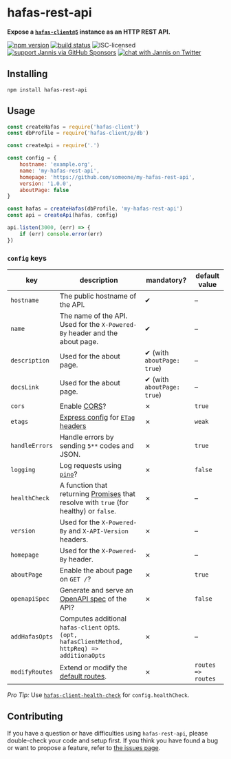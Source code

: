 # hafas-rest-api

**Expose a [`hafas-client@5`](https://github.com/public-transport/hafas-client/tree/5) instance as an HTTP REST API.**

[![npm version](https://img.shields.io/npm/v/hafas-rest-api.svg)](https://www.npmjs.com/package/hafas-rest-api)
[![build status](https://api.travis-ci.org/public-transport/hafas-rest-api.svg?branch=master)](https://travis-ci.org/public-transport/hafas-rest-api)
![ISC-licensed](https://img.shields.io/github/license/public-transport/hafas-rest-api.svg)
[![support Jannis via GitHub Sponsors](https://img.shields.io/badge/support%20Jannis-donate-fa7664.svg)](https://github.com/sponsors/derhuerst)
[![chat with Jannis on Twitter](https://img.shields.io/badge/chat%20with%20Jannis-on%20Twitter-1da1f2.svg)](https://twitter.com/derhuerst)


## Installing

```shell
npm install hafas-rest-api
```


## Usage

```js
const createHafas = require('hafas-client')
const dbProfile = require('hafas-client/p/db')

const createApi = require('.')

const config = {
	hostname: 'example.org',
	name: 'my-hafas-rest-api',
	homepage: 'https://github.com/someone/my-hafas-rest-api',
	version: '1.0.0',
	aboutPage: false
}

const hafas = createHafas(dbProfile, 'my-hafas-rest-api')
const api = createApi(hafas, config)

api.listen(3000, (err) => {
	if (err) console.error(err)
})
```

### `config` keys

key | description | mandatory? | default value
----|-------------|------------|--------------
`hostname` | The public hostname of the API. | ✔︎ | –
`name` | The name of the API. Used for the `X-Powered-By` header and the about page. | ✔︎ | –
`description` | Used for the about page. | ✔︎ (with `aboutPage: true`) | –
`docsLink` | Used for the about page. | ✔︎ (with `aboutPage: true`) | –
`cors` | Enable [CORS](https://developer.mozilla.org/en-US/docs/Web/HTTP/CORS)? | ✗ | `true`
`etags` | [Express config](https://expressjs.com/en/4x/api.html#etag.options.table) for [`ETag` headers](https://developer.mozilla.org/en-US/docs/Web/HTTP/Headers/ETag) | ✗ | `weak`
`handleErrors` | Handle errors by sending `5**` codes and JSON. | ✗ | `true`
`logging` | Log requests using [`pino`](https://npmjs.com/package/pino)? | ✗ | `false`
`healthCheck` | A function that returning [Promises](https://developer.mozilla.org/en-US/docs/Web/JavaScript/Reference/Global_Objects/promise) that resolve with `true` (for healthy) or `false`. | ✗ | –
`version` | Used for the `X-Powered-By` and `X-API-Version` headers. | ✗ | –
`homepage` | Used for the `X-Powered-By` header. | ✗ | –
`aboutPage` | Enable the about page on `GET /`? | ✗ | `true`
`openapiSpec` | Generate and serve an [OpenAPI spec](https://en.wikipedia.org/wiki/OpenAPI_Specification) of the API? | ✗ | `false`
`addHafasOpts` | Computes additional `hafas-client` opts. `(opt, hafasClientMethod, httpReq) => additionaOpts` | ✗ | –
`modifyRoutes` | Extend or modify the [default routes](routes/index.js). | ✗ | `routes => routes`

*Pro Tip:* Use [`hafas-client-health-check`](https://github.com/public-transport/hafas-client-health-check) for `config.healthCheck`.


## Contributing

If you have a question or have difficulties using `hafas-rest-api`, please double-check your code and setup first. If you think you have found a bug or want to propose a feature, refer to [the issues page](https://github.com/public-transport/hafas-rest-api/issues).

